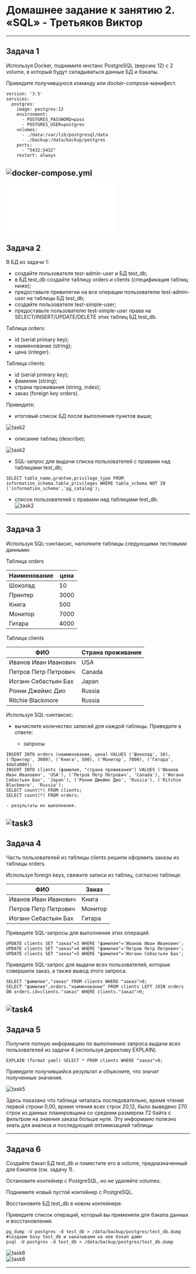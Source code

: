 # Домашнее задание к занятию 2. «SQL» - Третьяков Виктор
---
## Задача 1

Используя Docker, поднимите инстанс PostgreSQL (версию 12) c 2 volume, 
в который будут складываться данные БД и бэкапы.

Приведите получившуюся команду или docker-compose-манифест.
``` 
version: '3.5'
services:
  postgres:
    image: postgres:12
    environment:
      - POSTGRES_PASSWORD=pass
      - POSTGRES_USER=postgres
    volumes:
      - ./data:/var/lib/postgresql/data
      - ./backup:/data/backup/postgres
    ports:
      - "5432:5432"
    restart: always
``` 
![docker-compose.yml](/bd_devops/SQL/docker-compose.yml)  
![task.sql](/bd_devops/SQL/task.sql)
---
## Задача 2

В БД из задачи 1: 

- создайте пользователя test-admin-user и БД test_db;
- в БД test_db создайте таблицу orders и clients (спeцификация таблиц ниже);
- предоставьте привилегии на все операции пользователю test-admin-user на таблицы БД test_db;
- создайте пользователя test-simple-user;
- предоставьте пользователю test-simple-user права на SELECT/INSERT/UPDATE/DELETE этих таблиц БД test_db.

Таблица orders:

- id (serial primary key);
- наименование (string);
- цена (integer).

Таблица clients:

- id (serial primary key);
- фамилия (string);
- страна проживания (string, index);
- заказ (foreign key orders).

Приведите:

- итоговый список БД после выполнения пунктов выше;

![task2](/bd_devops/SQL/task2_1.png)

- описание таблиц (describe);

![task2](/bd_devops/SQL/task2_2.png)

- SQL-запрос для выдачи списка пользователей с правами над таблицами test_db;  
```
SELECT table_name,grantee,privilege_type FROM information_schema.table_privileges WHERE table_schema NOT IN ('information_schema','pg_catalog');
```  
- список пользователей с правами над таблицами test_db.  
![task2](/bd_devops/SQL/task2_3.png)  
---
## Задача 3

Используя SQL-синтаксис, наполните таблицы следующими тестовыми данными:

Таблица orders

|Наименование|цена|
|------------|----|
|Шоколад| 10 |
|Принтер| 3000 |
|Книга| 500 |
|Монитор| 7000|
|Гитара| 4000|

Таблица clients

|ФИО|Страна проживания|
|------------|----|
|Иванов Иван Иванович| USA |
|Петров Петр Петрович| Canada |
|Иоганн Себастьян Бах| Japan |
|Ронни Джеймс Дио| Russia|
|Ritchie Blackmore| Russia|

Используя SQL-синтаксис:
- вычислите количество записей для каждой таблицы.
Приведите в ответе:

    - запросы  
```    
INSERT INTO orders (наименование, цена) VALUES ('Шоколад', 10), ('Принтер', 3000), ('Книга', 500), ('Монитор', 7000), ('Гитара', 4data000);  
INSERT INTO clients (фамилия, "страна проживания") VALUES ('Иванов Иван Иванович', 'USA'), ('Петров Петр Петрович', 'Canada'), ('Иоганн Себастьян Бах', 'Japan'), ('Ронни Джеймс Дио', 'Russia'), ('Ritchie Blackmore', 'Russia');  
SELECT count(*) FROM clients;  
SELECT count(*) FROM orders;
```
    - результаты их выполнения.  
![task3](/bd_devops/SQL/task3_1.png)  
---
## Задача 4

Часть пользователей из таблицы clients решили оформить заказы из таблицы orders.

Используя foreign keys, свяжите записи из таблиц, согласно таблице:

|ФИО|Заказ|
|------------|----|
|Иванов Иван Иванович| Книга |
|Петров Петр Петрович| Монитор |
|Иоганн Себастьян Бах| Гитара |

Приведите SQL-запросы для выполнения этих операций.  
```    
UPDATE clients SET "заказ"=3 WHERE "фамилия"='Иванов Иван Иванович';
UPDATE clients SET "заказ"=4 WHERE "фамилия"='Петров Петр Петрович';
UPDATE clients SET "заказ"=5 WHERE "фамилия"='Иоганн Себастьян Бах';
```
Приведите SQL-запрос для выдачи всех пользователей, которые совершили заказ, а также вывод этого запроса.  
```    
SELECT "фамилия","заказ" FROM clients WHERE "заказ">0;
SELECT "фамилия",orders."наименование" FROM clients LEFT JOIN orders ON orders.id=clients."заказ" WHERE clients."заказ">0;
```
![task4](/bd_devops/SQL/task4_1.png)  
---
## Задача 5

Получите полную информацию по выполнению запроса выдачи всех пользователей из задачи 4 
(используя директиву EXPLAIN).
```    
EXPLAIN (format yaml) SELECT * FROM clients WHERE "заказ">0;
```

Приведите получившийся результат и объясните, что значат полученные значения.  

![task5](/bd_devops/SQL/task5_1.png)  

Здесь показано что таблица читалась последовательно, время чтения первой строки 0,00, время чтения всех строк 20,12, было выведено 270 строк из данных плаинровщика со средним размером 72 байта с фильтром на знаения заказа больше нуля. Эту информаию полезно знать для анализа и последующей оптимизацией таблицы  

---
## Задача 6

Создайте бэкап БД test_db и поместите его в volume, предназначенный для бэкапов (см. задачу 1).

Остановите контейнер с PostgreSQL, но не удаляйте volumes.

Поднимите новый пустой контейнер с PostgreSQL.

Восстановите БД test_db в новом контейнере.

Приведите список операций, который вы применяли для бэкапа данных и восстановления. 
```
pg_dump -U postgres -d test_db > /data/backup/postgres/test_db.dump  
#создаем базу test_db и накатываем на нее бэкап дамп
psql -U postgres -d test_db < /data/backup/postgres/test_db.dump  
```
![task6](/bd_devops/SQL/task6_1.png)  
![task6](/bd_devops/SQL/task6_2.png)  

---



